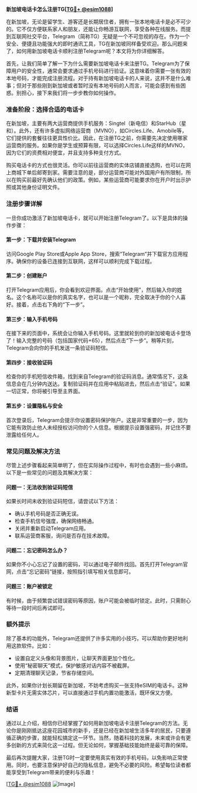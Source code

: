**新加坡电话卡怎么注册TG[[TG💪+ @esim1088](https://t.me/s/esim1088)]**

在新加坡，无论是留学生、游客还是长期居住者，拥有一张本地电话卡是必不可少的。它不仅方便联系家人和朋友，还能让你畅游互联网，享受各种在线服务。而提到互联网社交平台，Telegram（简称TG）无疑是一个不可忽视的存在。作为一个安全、便捷且功能强大的即时通讯工具，TG在新加坡同样备受欢迎。那么问题来了，如何用新加坡电话卡顺利注册Telegram呢？本文将为你详细解答。

首先，让我们简单了解一下为什么需要新加坡电话卡来注册TG。Telegram为了保障用户的安全性，通常会要求通过手机号码进行验证。这意味着你需要一张有效的本地号码，才能完成注册流程。对于持有新加坡电话卡的人来说，这并不是什么难事；但对于那些刚到新加坡或者暂时没有本地号码的人而言，可能会感到有些困惑。别担心，接下来我们将一步步教你如何操作。

### **准备阶段：选择合适的电话卡**

在新加坡，主要有两大运营商提供手机服务：Singtel（新电信）和StarHub（星和）。此外，还有许多虚拟网络运营商（MVNO），如Circles.Life、Amobile等，它们提供的套餐往往更具性价比。因此，在注册TG之前，你需要先决定使用哪家运营商的服务。如果你是学生或预算有限，可以选择Circles.Life这样的MVNO，因为它们的资费相对便宜，并且支持多种支付方式。

购买电话卡的方式也很灵活。你可以前往运营商的实体店铺直接选购，也可以在网上商城下单后邮寄到家。需要注意的是，部分运营商可能对外国用户有所限制，所以在购买前最好先确认他们的政策。例如，某些运营商可能要求你在开户时出示护照或其他身份证明文件。

### **注册步骤详解**

一旦你成功激活了新加坡电话卡，就可以开始注册Telegram了。以下是具体的操作步骤：

#### **第一步：下载并安装Telegram**
访问Google Play Store或Apple App Store，搜索“Telegram”并下载官方应用程序。确保你的设备已连接到互联网，这样可以顺利完成下载过程。

#### **第二步：创建账户**
打开Telegram应用后，你会看到欢迎界面。点击“开始使用”，然后输入你的姓名。这个名称可以是你的真实名字，也可以是一个昵称，完全取决于你的个人喜好。接着，点击右下角的“下一步”。

#### **第三步：输入手机号码**
在接下来的页面中，系统会让你输入手机号码。这里就轮到你的新加坡电话卡登场了！输入完整的号码（包括国家代码+65），然后点击“下一步”。稍等片刻，Telegram会向你的手机发送一条验证码短信。

#### **第四步：接收验证码**
检查你的手机短信收件箱，找到来自Telegram的验证码消息。通常情况下，这条信息会在几分钟内送达。复制验证码并在应用中粘贴进去，然后点击“验证”。如果一切正常，你将被引导至主界面。

#### **第五步：设置隐私与安全**
首次登录后，Telegram会提示你设置密码保护账户。这是非常重要的一步，因为它能有效防止他人未经授权访问你的个人信息。根据提示设置强密码，并记住不要泄露给任何人。

### **常见问题及解决方法**

尽管上述步骤看起来简单明了，但在实际操作过程中，有时也会遇到一些小麻烦。以下是一些常见的问题及其解决方案：

#### **问题一：无法收到验证码短信**
如果长时间未收到验证码短信，请尝试以下方法：
- 确认手机号码是否正确无误。
- 检查手机信号强度，确保网络畅通。
- 关闭并重新启动Telegram应用。
- 联系运营商客服，询问是否存在技术故障。

#### **问题二：忘记密码怎么办？**
如果你不小心忘记了设置的密码，可以通过电子邮件找回。首先打开Telegram官网，点击“忘记密码”链接，按照指引填写相关信息即可。

#### **问题三：账户被锁定**
有时候，由于频繁尝试错误密码等原因，账户可能会被临时锁定。此时，只需耐心等待一段时间后再试即可。

### **额外提示**

除了基本的功能外，Telegram还提供了许多实用的小技巧，可以帮助你更好地利用这款软件。比如：
- 设置自定义头像和背景图片，让聊天界面更加个性化。
- 使用“秘密聊天”模式，保护敏感对话内容不被截屏。
- 定期清理聊天记录，节省存储空间。

此外，如果你计划长期留在新加坡，不妨考虑购买一张支持eSIM的电话卡。这种新型卡片无需实体芯片，可以直接通过手机内置功能激活，既环保又方便。

### **结语**

通过以上介绍，相信你已经掌握了如何用新加坡电话卡注册Telegram的方法。无论你是刚刚抵达这座花园城市的新手，还是已经在新加坡生活多年的居民，只要遵循正确的步骤，就能轻松搞定这一环节。当然，随着科技的发展，未来或许会有更多创新的方式来简化这一过程。但无论如何，掌握基础技能始终是最可靠的保障。

最后再次提醒大家，注册TG时一定要使用真实有效的手机号码，以免影响正常使用。同时，也要注意保护好自己的隐私信息，避免不必要的风险。希望每位读者都能享受到Telegram带来的便利与乐趣！

[[TG💪+ @esim1088](https://t.me/s/esim1088) ![Image](https://i.postimg.cc/4NQfJmqS/Snipaste-2025-05-13-00-14-12.png)]
